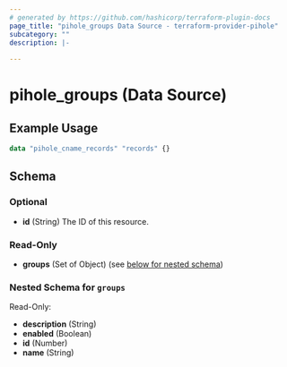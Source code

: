 ```yaml
---
# generated by https://github.com/hashicorp/terraform-plugin-docs
page_title: "pihole_groups Data Source - terraform-provider-pihole"
subcategory: ""
description: |-
  
---
```


# pihole_groups (Data Source)



## Example Usage

```terraform
data "pihole_cname_records" "records" {}
```

<!-- schema generated by tfplugindocs -->
## Schema

### Optional

- **id** (String) The ID of this resource.

### Read-Only

- **groups** (Set of Object) (see [below for nested schema](#nestedatt--groups))

<a id="nestedatt--groups"></a>
### Nested Schema for `groups`

Read-Only:

- **description** (String)
- **enabled** (Boolean)
- **id** (Number)
- **name** (String)


